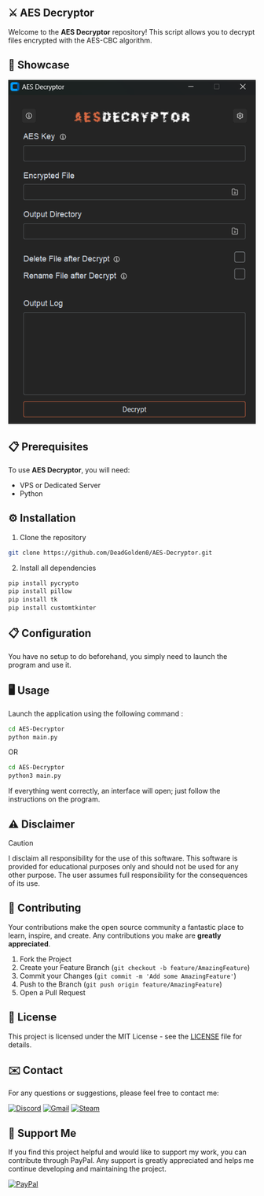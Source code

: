 ## ⚔️ AES Decryptor

Welcome to the **AES Decryptor** repository! This script allows you to decrypt files encrypted with the AES-CBC algorithm.

## 🚀 Showcase

![Show1](https://github.com/DeadGolden0/AES-Decryptor/blob/main/assets/aes-decryptor-showcase.png)

## 📋 Prerequisites
To use **AES Decryptor**, you will need:

- VPS or Dedicated Server
- Python

## ⚙️ Installation
1. Clone the repository
```bash
git clone https://github.com/DeadGolden0/AES-Decryptor.git
```

2. Install all dependencies
```bash
pip install pycrypto
pip install pillow
pip install tk
pip install customtkinter
```

## 📋 Configuration

You have no setup to do beforehand, you simply need to launch the program and use it.

## 🖥️ Usage

Launch the application using the following command : 

```bash
cd AES-Decryptor
python main.py
```
OR
```bash
cd AES-Decryptor
python3 main.py
```

If everything went correctly, an interface will open; just follow the instructions on the program.

## ⚠️ Disclaimer
> [!CAUTION]
> I disclaim all responsibility for the use of this software. This software is provided for educational purposes only and should not be used for any other purpose. The user assumes full responsibility for the consequences of its use.

## 🤝 Contributing

Your contributions make the open source community a fantastic place to learn, inspire, and create. Any contributions you make are **greatly appreciated**.

1. Fork the Project
2. Create your Feature Branch (`git checkout -b feature/AmazingFeature`)
3. Commit your Changes (`git commit -m 'Add some AmazingFeature'`)
4. Push to the Branch (`git push origin feature/AmazingFeature`)
5. Open a Pull Request

## 📝 License

This project is licensed under the MIT License - see the [LICENSE](LICENSE) file for details.

## ✉️ Contact

For any questions or suggestions, please feel free to contact me:

[![Discord](https://img.shields.io/badge/Discord-%235865F2.svg?style=for-the-badge&logo=discord&logoColor=white)](https://discord.gg/w92W7XR9Yg)
[![Gmail](https://img.shields.io/badge/Gmail-D14836?style=for-the-badge&logo=gmail&logoColor=white)](mailto:deadgolden9122@gmail.com)
[![Steam](https://img.shields.io/badge/steam-%23000000.svg?style=for-the-badge&logo=steam&logoColor=white)](https://steamcommunity.com/id/DeAdGoLdEn/)

## 💖 Support Me

If you find this project helpful and would like to support my work, you can contribute through PayPal. Any support is greatly appreciated and helps me continue developing and maintaining the project.

[![PayPal](https://img.shields.io/badge/PayPal-00457C?style=for-the-badge&logo=paypal&logoColor=white)](https://paypal.me/DeadGolden0)

 
